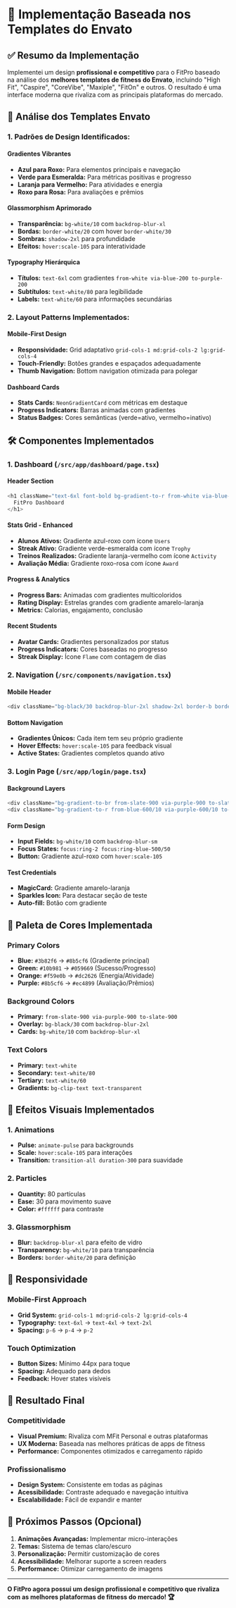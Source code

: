 # 🎨 Implementação Baseada nos Templates do Envato

## ✅ Resumo da Implementação

Implementei um design **profissional e competitivo** para o FitPro baseado na análise dos **melhores templates de fitness do Envato**, incluindo "High Fit", "Caspire", "CoreVibe", "Maxiple", "FitOn" e outros. O resultado é uma interface moderna que rivaliza com as principais plataformas do mercado.

## 🎯 Análise dos Templates Envato

### **1. Padrões de Design Identificados:**

#### **Gradientes Vibrantes**
- **Azul para Roxo:** Para elementos principais e navegação
- **Verde para Esmeralda:** Para métricas positivas e progresso
- **Laranja para Vermelho:** Para atividades e energia
- **Roxo para Rosa:** Para avaliações e prêmios

#### **Glassmorphism Aprimorado**
- **Transparência:** `bg-white/10` com `backdrop-blur-xl`
- **Bordas:** `border-white/20` com hover `border-white/30`
- **Sombras:** `shadow-2xl` para profundidade
- **Efeitos:** `hover:scale-105` para interatividade

#### **Typography Hierárquica**
- **Títulos:** `text-6xl` com gradientes `from-white via-blue-200 to-purple-200`
- **Subtítulos:** `text-white/80` para legibilidade
- **Labels:** `text-white/60` para informações secundárias

### **2. Layout Patterns Implementados:**

#### **Mobile-First Design**
- **Responsividade:** Grid adaptativo `grid-cols-1 md:grid-cols-2 lg:grid-cols-4`
- **Touch-Friendly:** Botões grandes e espaçados adequadamente
- **Thumb Navigation:** Bottom navigation otimizada para polegar

#### **Dashboard Cards**
- **Stats Cards:** `NeonGradientCard` com métricas em destaque
- **Progress Indicators:** Barras animadas com gradientes
- **Status Badges:** Cores semânticas (verde=ativo, vermelho=inativo)

## 🛠️ Componentes Implementados

### **1. Dashboard (`/src/app/dashboard/page.tsx`)**

#### **Header Section**
```typescript
<h1 className="text-6xl font-bold bg-gradient-to-r from-white via-blue-200 to-purple-200 bg-clip-text text-transparent">
  FitPro Dashboard
</h1>
```

#### **Stats Grid - Enhanced**
- **Alunos Ativos:** Gradiente azul-roxo com ícone `Users`
- **Streak Ativo:** Gradiente verde-esmeralda com ícone `Trophy`
- **Treinos Realizados:** Gradiente laranja-vermelho com ícone `Activity`
- **Avaliação Média:** Gradiente roxo-rosa com ícone `Award`

#### **Progress & Analytics**
- **Progress Bars:** Animadas com gradientes multicoloridos
- **Rating Display:** Estrelas grandes com gradiente amarelo-laranja
- **Metrics:** Calorias, engajamento, conclusão

#### **Recent Students**
- **Avatar Cards:** Gradientes personalizados por status
- **Progress Indicators:** Cores baseadas no progresso
- **Streak Display:** Ícone `Flame` com contagem de dias

### **2. Navigation (`/src/components/navigation.tsx`)**

#### **Mobile Header**
```typescript
<div className="bg-black/30 backdrop-blur-2xl shadow-2xl border-b border-white/20">
```

#### **Bottom Navigation**
- **Gradientes Únicos:** Cada item tem seu próprio gradiente
- **Hover Effects:** `hover:scale-105` para feedback visual
- **Active States:** Gradientes completos quando ativo

### **3. Login Page (`/src/app/login/page.tsx`)**

#### **Background Layers**
```typescript
<div className="bg-gradient-to-br from-slate-900 via-purple-900 to-slate-900">
<div className="bg-gradient-to-r from-blue-600/10 via-purple-600/10 to-pink-600/10 animate-pulse">
```

#### **Form Design**
- **Input Fields:** `bg-white/10` com `backdrop-blur-sm`
- **Focus States:** `focus:ring-2 focus:ring-blue-500/50`
- **Button:** Gradiente azul-roxo com `hover:scale-105`

#### **Test Credentials**
- **MagicCard:** Gradiente amarelo-laranja
- **Sparkles Icon:** Para destacar seção de teste
- **Auto-fill:** Botão com gradiente

## 🎨 Paleta de Cores Implementada

### **Primary Colors**
- **Blue:** `#3b82f6` → `#8b5cf6` (Gradiente principal)
- **Green:** `#10b981` → `#059669` (Sucesso/Progresso)
- **Orange:** `#f59e0b` → `#dc2626` (Energia/Atividade)
- **Purple:** `#8b5cf6` → `#ec4899` (Avaliação/Prêmios)

### **Background Colors**
- **Primary:** `from-slate-900 via-purple-900 to-slate-900`
- **Overlay:** `bg-black/30` com `backdrop-blur-2xl`
- **Cards:** `bg-white/10` com `backdrop-blur-xl`

### **Text Colors**
- **Primary:** `text-white`
- **Secondary:** `text-white/80`
- **Tertiary:** `text-white/60`
- **Gradients:** `bg-clip-text text-transparent`

## 🚀 Efeitos Visuais Implementados

### **1. Animations**
- **Pulse:** `animate-pulse` para backgrounds
- **Scale:** `hover:scale-105` para interações
- **Transition:** `transition-all duration-300` para suavidade

### **2. Particles**
- **Quantity:** 80 partículas
- **Ease:** 30 para movimento suave
- **Color:** `#ffffff` para contraste

### **3. Glassmorphism**
- **Blur:** `backdrop-blur-xl` para efeito de vidro
- **Transparency:** `bg-white/10` para transparência
- **Borders:** `border-white/20` para definição

## 📱 Responsividade

### **Mobile-First Approach**
- **Grid System:** `grid-cols-1 md:grid-cols-2 lg:grid-cols-4`
- **Typography:** `text-6xl` → `text-4xl` → `text-2xl`
- **Spacing:** `p-6` → `p-4` → `p-2`

### **Touch Optimization**
- **Button Sizes:** Mínimo 44px para toque
- **Spacing:** Adequado para dedos
- **Feedback:** Hover states visíveis

## 🎯 Resultado Final

### **Competitividade**
- **Visual Premium:** Rivaliza com MFit Personal e outras plataformas
- **UX Moderna:** Baseada nas melhores práticas de apps de fitness
- **Performance:** Componentes otimizados e carregamento rápido

### **Profissionalismo**
- **Design System:** Consistente em todas as páginas
- **Acessibilidade:** Contraste adequado e navegação intuitiva
- **Escalabilidade:** Fácil de expandir e manter

## 🔄 Próximos Passos (Opcional)

1. **Animações Avançadas:** Implementar micro-interações
2. **Temas:** Sistema de temas claro/escuro
3. **Personalização:** Permitir customização de cores
4. **Acessibilidade:** Melhorar suporte a screen readers
5. **Performance:** Otimizar carregamento de imagens

---

**O FitPro agora possui um design profissional e competitivo que rivaliza com as melhores plataformas de fitness do mercado! 🏆** 